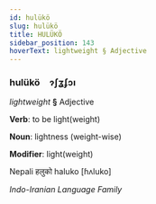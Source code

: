 ```yaml
---
id: hulükö
slug: hulükö
title: HULÜKÖ
sidebar_position: 143
hoverText: lightweight § Adjective
---
```


### hulükö&emsp;<span kind="abugida">ɂʃʓʄɔı</span>

*lightweight* **§** Adjective

**Verb**: to be light(weight)

**Noun**: lightness (weight-wise)

**Modifier**: light(weight)

Nepali हलुको haluko [ɦʌluko]

*Indo-Iranian Language Family*
